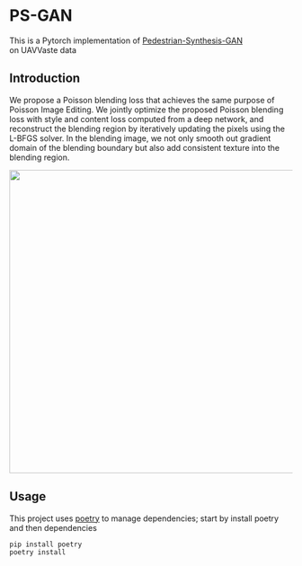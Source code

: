 # PS-GAN
This is a Pytorch implementation of [Pedestrian-Synthesis-GAN](https://github.com/yifanjiang19/Pedestrian-Synthesis-GAN) <br /> on UAVVaste data

## Introduction

We propose a Poisson blending loss that achieves the same purpose of Poisson Image Editing. We jointly optimize the proposed Poisson blending loss with style and content loss computed from a deep network, and reconstruct the blending region by iteratively updating the pixels using the L-BFGS solver. In the blending image, we not only smooth out gradient domain of the blending boundary but also add consistent texture into the blending region.

<img src='demo_imgs/first_demo.png' align="middle" width=540>

## Usage
This project uses [poetry](https://python-poetry.org/) to manage dependencies; start by install poetry and then dependencies

```bash
pip install poetry
poetry install
```
